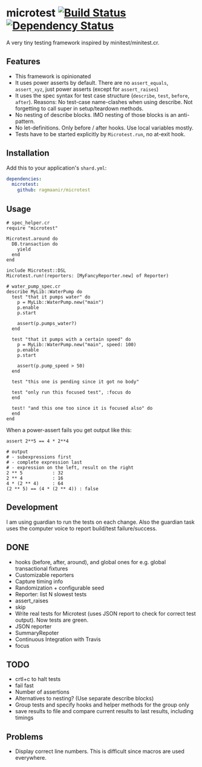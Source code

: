 # microtest [![Build Status](https://travis-ci.org/Ragmaanir/microtest.svg?branch=master)](https://travis-ci.org/Ragmaanir/microtest)[![Dependency Status](https://shards.rocks/badge/github/ragmaanir/microtest/status.svg)](https://shards.rocks/github/ragmaanir/microtest)

A very tiny testing framework inspired by minitest/minitest.cr.

## Features

- This framework is opinionated
- It uses power asserts by default. There are no `assert_equals`, `assert_xyz`, just power asserts (except for `assert_raises`)
- It uses the spec syntax for test case structure (`describe`, `test`, `before`, `after`). Reasons: No test-case name-clashes when using describe. Not forgetting to call super in setup/teardown methods.
- No nesting of describe blocks. IMO nesting of those blocks is an anti-pattern.
- No let-definitions. Only before / after hooks. Use local variables mostly.
- Tests have to be started explicitly by `Microtest.run`, no at-exit hook.

## Installation


Add this to your application's `shard.yml`:

```yaml
dependencies:
  microtest:
    github: ragmaanir/microtest
```


## Usage


```crystal
# spec_helper.cr
require "microtest"

Microtest.around do
  DB.transaction do
    yield
  end
end

include Microtest::DSL
Microtest.run!(reporters: [MyFancyReporter.new] of Reporter)

# water_pump_spec.cr
describe MyLib::WaterPump do
  test "that it pumps water" do
    p = MyLib::WaterPump.new("main")
    p.enable
    p.start

    assert(p.pumps_water?)
  end

  test "that it pumps with a certain speed" do
    p = MyLib::WaterPump.new("main", speed: 100)
    p.enable
    p.start

    assert(p.pump_speed > 50)
  end

  test "this one is pending since it got no body"

  test "only run this focused test", :focus do
  end

  test! "and this one too since it is focused also" do
  end
end
```

When a power-assert fails you get output like this:

```crystal
assert 2**5 == 4 * 2**4

# output
# - subexpressions first
# - complete expression last
# - expression on the left, result on the right
2 ** 5           : 32
2 ** 4           : 16
4 * (2 ** 4)     : 64
(2 ** 5) == (4 * (2 ** 4)) : false
```


## Development

I am using guardian to run the tests on each change. Also the guardian task uses
the computer voice to report build/test failure/success.

## DONE

- hooks (before, after, around), and global ones for e.g. global transactional fixtures
- Customizable reporters
- Capture timing info
- Randomization + configurable seed
- Reporter: list N slowest tests
- assert_raises
- skip
- Write real tests for Microtest (uses JSON report to check for correct test output). Now tests are green.
- JSON reporter
- SummaryRepoter
- Continuous Integration with Travis
- focus

## TODO

- crtl+c to halt tests
- fail fast
- Number of assertions
- Alternatives to nesting? (Use separate describe blocks)
- Group tests and specify hooks and helper methods for the group only
- save results to file and compare current results to last results, including timings

## Problems

- Display correct line numbers. This is difficult since macros are used everywhere.
